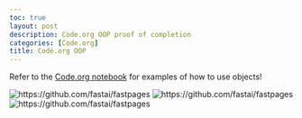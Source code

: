 ```yaml
---
toc: true
layout: post
description: Code.org OOP proof of completion
categories: [Code.org]
title: Code.org OOP
---
```


Refer to the [Code.org notebook](https://icygs.github.io/Krish-CSA/2022/09/04/Java-Notebook.html) for examples of how to use objects!

![]({{site.baseurl}}/images/lesson-6-9.png "https://github.com/fastai/fastpages")
![]({{site.baseurl}}/images/lesson-10-12.png "https://github.com/fastai/fastpages")
![]({{site.baseurl}}/images/lesson-13-15.png "https://github.com/fastai/fastpages")